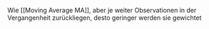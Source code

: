 Wie [[Moving Average MA]], aber je weiter Observationen in der Vergangenheit zurückliegen, desto geringer werden sie gewichtet
